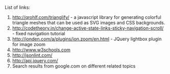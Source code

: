 List of links:
1. http://qrohlf.com/trianglify/ - a javascript library for generating colorful triangle meshes that can be used as SVG images and CSS backgrounds.
2. http://codetheory.in/change-active-state-links-sticky-navigation-scroll/ - fixed navigation tutorial
3. http://ionden.com/a/plugins/ion.zoom/en.html - JQuery lightbox plugin for image zoom
4. http://www.w3schools.com
5. http://jsonlint.com/
6. http://api.jquery.com/
7. Search results from google.com on different related topics